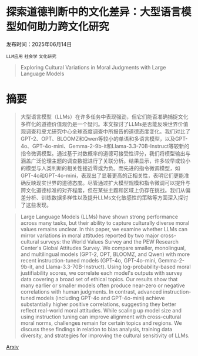 # 探索道德判断中的文化差异：大型语言模型如何助力跨文化研究

发布时间：2025年06月14日

`LLM应用` `社会学` `文化研究`

> Exploring Cultural Variations in Moral Judgments with Large Language Models

# 摘要

> 大型语言模型（LLMs）在许多任务中表现强劲，但它们能否准确捕捉文化多样化的道德价值观仍是一个疑问。本文探讨了LLMs是否能反映世界价值观调查和皮尤研究中心全球态度调查中所报告的道德态度变化。我们对比了GPT-2、OPT、BLOOMZ和Qwen等较小的单语和多语言模型，以及GPT-4o、GPT-4o-mini、Gemma-2-9b-it和Llama-3.3-70B-Instruct等较新的指令微调模型。通过基于对数概率的道德可接受性评分，我们将模型输出与涵盖广泛伦理主题的调查数据进行了关联分析。结果显示，许多较早或较小的模型与人类判断的相关性接近零或为负。而先进的指令微调模型，如GPT-4o和GPT-4o-mini，表现出了显著更高的正相关性，表明它们更能准确反映现实世界的道德态度。尽管通过扩大模型规模和指令微调可以提升与跨文化道德标准的对齐程度，但在某些主题和区域上仍存在挑战。我们从偏差分析、训练数据多样性以及提升LLMs文化敏感性的策略等方面深入探讨了这些发现。

> Large Language Models (LLMs) have shown strong performance across many tasks, but their ability to capture culturally diverse moral values remains unclear. In this paper, we examine whether LLMs can mirror variations in moral attitudes reported by two major cross-cultural surveys: the World Values Survey and the PEW Research Center's Global Attitudes Survey. We compare smaller, monolingual, and multilingual models (GPT-2, OPT, BLOOMZ, and Qwen) with more recent instruction-tuned models (GPT-4o, GPT-4o-mini, Gemma-2-9b-it, and Llama-3.3-70B-Instruct). Using log-probability-based moral justifiability scores, we correlate each model's outputs with survey data covering a broad set of ethical topics. Our results show that many earlier or smaller models often produce near-zero or negative correlations with human judgments. In contrast, advanced instruction-tuned models (including GPT-4o and GPT-4o-mini) achieve substantially higher positive correlations, suggesting they better reflect real-world moral attitudes. While scaling up model size and using instruction tuning can improve alignment with cross-cultural moral norms, challenges remain for certain topics and regions. We discuss these findings in relation to bias analysis, training data diversity, and strategies for improving the cultural sensitivity of LLMs.

[Arxiv](https://arxiv.org/abs/2506.12433)